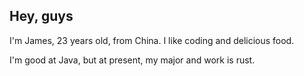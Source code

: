 ## Hey, guys

I'm James, 23 years old, from China. I like coding and delicious food.

I'm good at Java, but at present, my major and work is rust.
